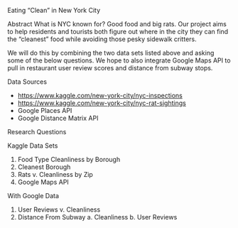 Eating “Clean” in New York City

Abstract
What is NYC known for? Good food and big rats. Our project aims to help residents and tourists both figure out where in the city they can find the “cleanest” food while avoiding those pesky sidewalk critters.

We will do this by combining the two data sets listed above and asking some of the below questions. We hope to also integrate Google Maps API to pull in restaurant user review scores and distance from subway stops.

Data Sources 

- https://www.kaggle.com/new-york-city/nyc-inspections 
- https://www.kaggle.com/new-york-city/nyc-rat-sightings 
- Google Places API 
- Google Distance Matrix API

Research Questions

Kaggle Data Sets
1.	Food Type Cleanliness by Borough
2.	Cleanest Borough
3.	Rats v. Cleanliness by Zip
4.	Google Maps API

With Google Data
1.	User Reviews v. Cleanliness
2.	Distance From Subway
    a.	Cleanliness
    b.	User Reviews
